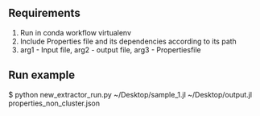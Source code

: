 ## Requirements

1. Run in conda workflow virtualenv
2. Include Properties file and its dependencies according to its path
3. arg1 - Input file, arg2 - output file, arg3 - Propertiesfile

## Run example

$ python new_extractor_run.py ~/Desktop/sample_1.jl ~/Desktop/output.jl properties_non_cluster.json

